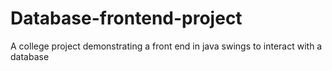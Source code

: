 # Database-frontend-project
A college project demonstrating a front end in java swings to interact with a database
